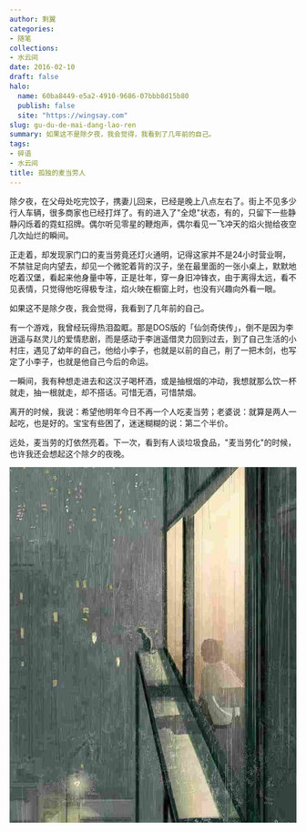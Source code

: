 ```yaml
---
author: 剩翼
categories:
- 随笔
collections:
- 水云间
date: 2016-02-10
draft: false
halo:
  name: 60ba8449-e5a2-4910-9686-07bbb8d15b80
  publish: false
  site: "https://wingsay.com"
slug: gu-du-de-mai-dang-lao-ren
summary: 如果这不是除夕夜，我会觉得，我看到了几年前的自己。
tags:
- 碎语
- 水云间
title: 孤独的麦当劳人
---
```


除夕夜，在父母处吃完饺子，携妻儿回来，已经是晚上八点左右了。街上不见多少行人车辆，很多商家也已经打烊了。有的进入了"全熄"状态，有的，只留下一些静静闪烁着的霓虹招牌。偶尔听见零星的鞭炮声，偶尔看见一飞冲天的焰火抛给夜空几次灿烂的瞬间。

正走着，却发现家门口的麦当劳竟还灯火通明，记得这家并不是24小时营业啊，不禁驻足向内望去，却见一个微驼着背的汉子，坐在最里面的一张小桌上，默默地吃着汉堡，看起来他身量中等，正是壮年，穿一身旧冲锋衣，由于离得太远，看不见表情，只觉得他吃得极专注，焰火映在橱窗上时，也没有兴趣向外看一眼。

如果这不是除夕夜，我会觉得，我看到了几年前的自己。

有一个游戏，我曾经玩得热泪盈眶。那是DOS版的「仙剑奇侠传」，倒不是因为李逍遥与赵灵儿的爱情悲剧，而是感动于李逍遥借灵力回到过去，到了自己生活的小村庄，遇见了幼年的自己，他给小李子，也就是以前的自己，削了一把木剑，也写定了小李子，也就是他自己今后的命运。

一瞬间，我有种想走进去和这汉子喝杯酒，或是抽根烟的冲动，我想就那么饮一杯就走，抽一根就走，却不搭话。可惜无酒，可惜禁烟。

离开的时候，我说：希望他明年今日不再一个人吃麦当劳；老婆说：就算是两人一起吃，也是好的。宝宝有些困了，迷迷糊糊的说：第二个半价。

远处，麦当劳的灯依然亮着。下一次，看到有人谈垃圾食品，"麦当劳化"的时候，也许我还会想起这个除夕的夜晚。

![](/img/gddmdlr.jpg)
